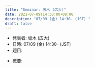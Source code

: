 ```yaml
---
title: "Seminar: 坂木 (広大)"
date: 2021-07-09T14:30:00+09:00
description: "07/09 (金) 14:30- (JST) "
draft: false
---
```


- 発表者:
坂木 (広大)
- 日時:
07/09 (金) 14:30- (JST) 
- 題目:


<!--more-->

- 概要:

